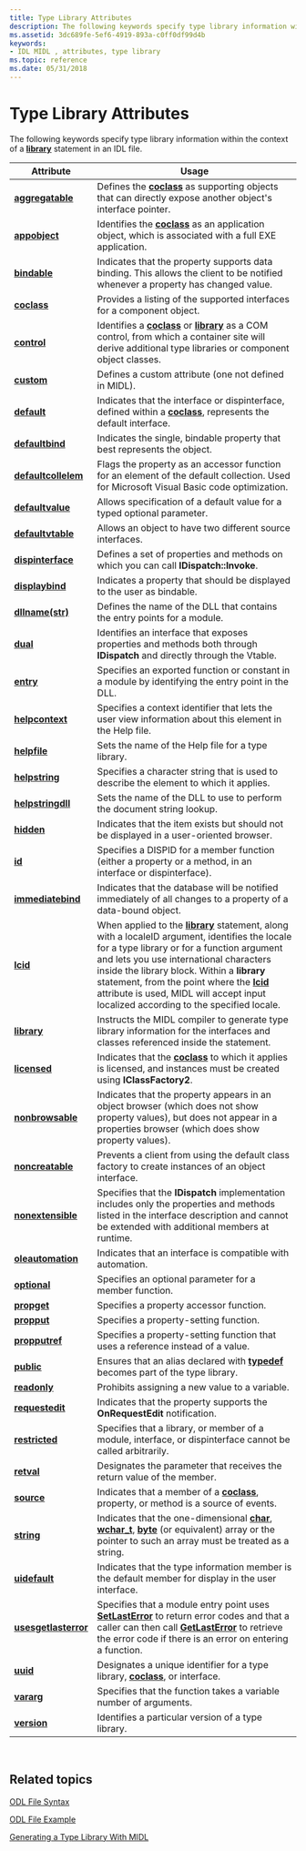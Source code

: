 ```yaml
---
title: Type Library Attributes
description: The following keywords specify type library information within the context of a library statement in an IDL file.
ms.assetid: 3dc689fe-5ef6-4919-893a-c0ff0df99d4b
keywords:
- IDL MIDL , attributes, type library
ms.topic: reference
ms.date: 05/31/2018
---
```


# Type Library Attributes

The following keywords specify type library information within the context of a [**library**](library.md) statement in an IDL file.



| Attribute                                    | Usage                                                                                                                                                                                                                                                                                                                                                                                                  |
|----------------------------------------------|--------------------------------------------------------------------------------------------------------------------------------------------------------------------------------------------------------------------------------------------------------------------------------------------------------------------------------------------------------------------------------------------------------|
| [**aggregatable**](aggregatable.md)         | Defines the [**coclass**](coclass.md) as supporting objects that can directly expose another object's interface pointer.                                                                                                                                                                                                                                                                              |
| [**appobject**](appobject.md)               | Identifies the [**coclass**](coclass.md) as an application object, which is associated with a full EXE application.                                                                                                                                                                                                                                                                                   |
| [**bindable**](bindable.md)                 | Indicates that the property supports data binding. This allows the client to be notified whenever a property has changed value.                                                                                                                                                                                                                                                                        |
| [**coclass**](coclass.md)                   | Provides a listing of the supported interfaces for a component object.                                                                                                                                                                                                                                                                                                                                 |
| [**control**](control.md)                   | Identifies a [**coclass**](coclass.md) or [**library**](library.md) as a COM control, from which a container site will derive additional type libraries or component object classes.                                                                                                                                                                                                                 |
| [**custom**](custom.md)                     | Defines a custom attribute (one not defined in MIDL).                                                                                                                                                                                                                                                                                                                                                  |
| [**default**](default.md)                   | Indicates that the interface or dispinterface, defined within a [**coclass**](coclass.md), represents the default interface.                                                                                                                                                                                                                                                                          |
| [**defaultbind**](defaultbind.md)           | Indicates the single, bindable property that best represents the object.                                                                                                                                                                                                                                                                                                                               |
| [**defaultcollelem**](defaultcollelem.md)   | Flags the property as an accessor function for an element of the default collection. Used for Microsoft Visual Basic code optimization.                                                                                                                                                                                                                                                                |
| [**defaultvalue**](defaultvalue.md)         | Allows specification of a default value for a typed optional parameter.                                                                                                                                                                                                                                                                                                                                |
| [**defaultvtable**](defaultvtable.md)       | Allows an object to have two different source interfaces.                                                                                                                                                                                                                                                                                                                                              |
| [**dispinterface**](dispinterface.md)       | Defines a set of properties and methods on which you can call **IDispatch::Invoke**.                                                                                                                                                                                                                                                                                                                   |
| [**displaybind**](displaybind.md)           | Indicates a property that should be displayed to the user as bindable.                                                                                                                                                                                                                                                                                                                                 |
| [**dllname(str)**](dllname-str-.md)         | Defines the name of the DLL that contains the entry points for a module.                                                                                                                                                                                                                                                                                                                               |
| [**dual**](dual.md)                         | Identifies an interface that exposes properties and methods both through **IDispatch** and directly through the Vtable.                                                                                                                                                                                                                                                                                |
| [**entry**](entry.md)                       | Specifies an exported function or constant in a module by identifying the entry point in the DLL.                                                                                                                                                                                                                                                                                                      |
| [**helpcontext**](helpcontext.md)           | Specifies a context identifier that lets the user view information about this element in the Help file.                                                                                                                                                                                                                                                                                                |
| [**helpfile**](helpfile.md)                 | Sets the name of the Help file for a type library.                                                                                                                                                                                                                                                                                                                                                     |
| [**helpstring**](helpstring.md)             | Specifies a character string that is used to describe the element to which it applies.                                                                                                                                                                                                                                                                                                                 |
| [**helpstringdll**](helpstringdll.md)       | Sets the name of the DLL to use to perform the document string lookup.                                                                                                                                                                                                                                                                                                                                 |
| [**hidden**](hidden.md)                     | Indicates that the item exists but should not be displayed in a user-oriented browser.                                                                                                                                                                                                                                                                                                                 |
| [**id**](id.md)                             | Specifies a DISPID for a member function (either a property or a method, in an interface or dispinterface).                                                                                                                                                                                                                                                                                            |
| [**immediatebind**](immediatebind.md)       | Indicates that the database will be notified immediately of all changes to a property of a data-bound object.                                                                                                                                                                                                                                                                                          |
| [**lcid**](lcid.md)                         | When applied to the [**library**](library.md) statement, along with a localeID argument, identifies the locale for a type library or for a function argument and lets you use international characters inside the library block. Within a **library** statement, from the point where the [**lcid**](lcid.md) attribute is used, MIDL will accept input localized according to the specified locale. |
| [**library**](library.md)                   | Instructs the MIDL compiler to generate type library information for the interfaces and classes referenced inside the statement.                                                                                                                                                                                                                                                                       |
| [**licensed**](licensed.md)                 | Indicates that the [**coclass**](coclass.md) to which it applies is licensed, and instances must be created using **IClassFactory2**.                                                                                                                                                                                                                                                                 |
| [**nonbrowsable**](nonbrowsable.md)         | Indicates that the property appears in an object browser (which does not show property values), but does not appear in a properties browser (which does show property values).                                                                                                                                                                                                                         |
| [**noncreatable**](noncreatable.md)         | Prevents a client from using the default class factory to create instances of an object interface.                                                                                                                                                                                                                                                                                                     |
| [**nonextensible**](nonextensible.md)       | Specifies that the **IDispatch** implementation includes only the properties and methods listed in the interface description and cannot be extended with additional members at runtime.                                                                                                                                                                                                                |
| [**oleautomation**](oleautomation.md)       | Indicates that an interface is compatible with automation.                                                                                                                                                                                                                                                                                                                                             |
| [**optional**](optional.md)                 | Specifies an optional parameter for a member function.                                                                                                                                                                                                                                                                                                                                                 |
| [**propget**](propget.md)                   | Specifies a property accessor function.                                                                                                                                                                                                                                                                                                                                                                |
| [**propput**](propput.md)                   | Specifies a property-setting function.                                                                                                                                                                                                                                                                                                                                                                 |
| [**propputref**](propputref.md)             | Specifies a property-setting function that uses a reference instead of a value.                                                                                                                                                                                                                                                                                                                        |
| [**public**](public.md)                     | Ensures that an alias declared with [**typedef**](typedef.md) becomes part of the type library.                                                                                                                                                                                                                                                                                                       |
| [**readonly**](readonly.md)                 | Prohibits assigning a new value to a variable.                                                                                                                                                                                                                                                                                                                                                         |
| [**requestedit**](requestedit.md)           | Indicates that the property supports the **OnRequestEdit** notification.                                                                                                                                                                                                                                                                                                                               |
| [**restricted**](restricted.md)             | Specifies that a library, or member of a module, interface, or dispinterface cannot be called arbitrarily.                                                                                                                                                                                                                                                                                             |
| [**retval**](retval.md)                     | Designates the parameter that receives the return value of the member.                                                                                                                                                                                                                                                                                                                                 |
| [**source**](source.md)                     | Indicates that a member of a [**coclass**](coclass.md), property, or method is a source of events.                                                                                                                                                                                                                                                                                                    |
| [**string**](string.md)                     | Indicates that the one-dimensional [**char**](char-idl.md), [**wchar\_t**](wchar-t.md), [**byte**](byte.md) (or equivalent) array or the pointer to such an array must be treated as a string.                                                                                                                                                                                                      |
| [**uidefault**](uidefault.md)               | Indicates that the type information member is the default member for display in the user interface.                                                                                                                                                                                                                                                                                                    |
| [**usesgetlasterror**](usesgetlasterror.md) | Specifies that a module entry point uses [**SetLastError**](/windows/desktop/api/errhandlingapi/nf-errhandlingapi-setlasterror) to return error codes and that a caller can then call [**GetLastError**](/windows/desktop/api/errhandlingapi/nf-errhandlingapi-getlasterror) to retrieve the error code if there is an error on entering a function.                                                                                                                                                     |
| [**uuid**](uuid.md)                         | Designates a unique identifier for a type library, [**coclass**](coclass.md), or interface.                                                                                                                                                                                                                                                                                                           |
| [**vararg**](vararg.md)                     | Specifies that the function takes a variable number of arguments.                                                                                                                                                                                                                                                                                                                                      |
| [**version**](version.md)                   | Identifies a particular version of a type library.                                                                                                                                                                                                                                                                                                                                                     |



 

## Related topics

<dl> <dt>

[ODL File Syntax](/previous-versions/windows/desktop/automat/odl-file-syntax)
</dt> <dt>

[ODL File Example](/previous-versions/windows/desktop/automat/odl-file-example)
</dt> <dt>

[Generating a Type Library With MIDL](generating-a-type-library-with-midl-2.md)
</dt> </dl>

 

 
